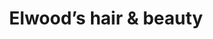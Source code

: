 ---
title: "Elwood’s hair & beauty"
url: /high-wycombe/elwoods-hair-and-beauty/
shop: hairdresser
---